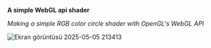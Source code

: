 **A simple WebGL api shader**

*Making a simple RGB color circle shader with OpenGL's WebGL API*



![Ekran görüntüsü 2025-05-05 213413](https://github.com/user-attachments/assets/36275211-7e25-403d-8668-5bdba346c298)
